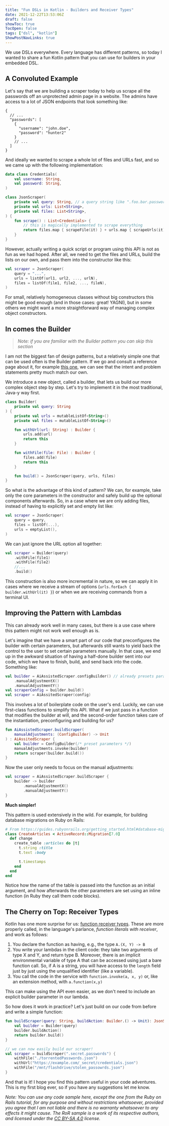 ```yaml
---
title: "Fun DSLs in Kotlin - Builders and Receiver Types"
date: 2021-12-22T13:53:06Z
draft: false
showToc: true
TocOpen: false
tags: ["dsl", "kotlin"]
ShowPostNavLinks: true
---
```


We use DSLs everywhere. Every language has different patterns, so today I wanted to
share a fun Kotlin pattern that you can use for builders in your embedded DSL.

## A Convoluted Example

Let's say that we are building a scraper today to help us scrape all the passwords off
an unprotected admin page in a website. The admins have access to a lot of JSON endpoints
that look something like:

```jsonc
{
  // ...
  "passwords": [
    {
      "username": "john.doe",
      "password": "hunter2"
    }
    // ...
  ]
}
```

And ideally we wanted to scrape a whole lot of files and URLs fast, and so we came up with
the following implementation:

```kt
data class Credentials(
    val username: String,
    val password: String,
)

class JsonScraper(
    private val query: String, // a query string like ".foo.bar.passwords"
    private val urls: List<String>,
    private val files: List<String>,
) {
    fun scrape() : List<Credentials> {
        // this is magically implemented to scrape everything
        return files.map { scrapeFile(it) } + urls.map { scrapeUrls(it) }
    }
}
```

However, actually writing a quick script or program using this API is not as fun
as we had hoped. After all, we need to get the files and URLs, build the lists on
our own, and pass them into the constructor like this:

```kt
val scraper = JsonScraper(
    query = "...",
    urls = listOf(url1, url2, ..., urlN),
    files = listOf(file1, file2, ..., fileN),
)
```

For small, relatively homogeneous classes without big constructors this might be
good enough (and in those cases: great! YAGNI), but in some others we might want a
more straightforward way of managing complex object constructors.

## In comes the Builder

> _Note: if you are familiar with the Builder pattern you can skip this section_

I am not the biggest fan of design patterns, but a relatively simple one that can be
used often is the Builder pattern. If we go and consult a reference page about it,
for example [this one](https://refactoring.guru/design-patterns/builder), we can see
that the intent and problem statements pretty much match our own.

We introduce a new object, called a builder, that lets us build our more complex
object step by step. Let's try to implement it in the most traditional, Java-y
way first.

```kt
class Builder(
    private val query: String
) {
    private val urls = mutableListOf<String>()
    private val files = mutableListOf<String>()

    fun withUrl(url: String) : Builder {
        urls.add(url)
        return this
    }

    fun withFile(file: File) : Builder {
        files.add(file)
        return this
    }

    fun build() = JsonScraper(query, urls, files)
}
```

So what is the advantage of this kind of pattern? We can, for example, take only the core
parameters in the constructor and safely build up the optional components afterwards. So,
in a case where we are only adding files, instead of having to explicitly set and empty
list like:

```kt
val scraper = JsonScraper(
    query = query,
    files = listOf(...),
    urls = emptyList(),
)
```

We can just ignore the URL option all together:

```kt
val scraper = Builder(query)
    .withFile(file1)
    .withFile(file2)
    //...
    .build()
```

This construction is also more incremental in nature, so we can apply it in cases where
we receive a stream of options (`urls.forEach { builder.withUrl(it) }`) or when we are
receiving commands from a terminal UI.

## Improving the Pattern with Lambdas

This can already work well in many cases, but there is a use case where this pattern
might not work well enough as is.

Let's imagine that we have a smart part of our code that preconfigures the builder
with certain parameters, but afterwards still wants to yield back the control to the
user to set certain parameters manually. In that case, we end up in the awkward situation
of having a half-done builder sent into our code, which we have to finish, build, and
send back into the code. Something like:

```kt
val builder = AiAssistedScraper.configBuilder() // already presets parameters
    .manualAdjustmentX()
    .manualAdjustmentY()
val scraperConfig = builder.build()
val scraper = AiAssitedScraper(config)
```

This involves a lot of boilerplate code on the user's end. Luckily, we can use first-class
functions to simplify this API. What if we just pass in a function that modifies the builder
at will, and the second-order function takes care of the instantiation, preconfiguring and
building for us?

```kt
fun AiAssistedScraper.buildScraper(
    manualAdjustments: (ConfigBuilder) -> Unit
) : AiAssitedScraper {
    val builder = ConfigBuilder(/* preset parameters */)
    manualAdjustments.invoke(builder)
    return scraper(builder.build())
}
```

Now the user only needs to focus on the manual adjustments:

```kt
val scraper = AiAssistedScraper.buildScraper {
    builder -> builder
        .manualAdjustmentX()
        .manualAdjustmentY()
}
```

**Much simpler!**

This pattern is used extensively in the wild. For example, for building database migrations on Ruby on Rails:

```rb
# From https://guides.rubyonrails.org/getting_started.html#database-migrations
class CreateArticles < ActiveRecord::Migration[7.0]
  def change
    create_table :articles do |t|
      t.string :title
      t.text :body

      t.timestamps
    end
  end
end
```

Notice how the name of the table is passed into the function as an initial argument,
and how afterwards the other parameters are set using an inline function (in Ruby they
call them code blocks).

## The Cherry on Top: Receiver Types

Kotlin has one more surprise for us: [function receiver types](https://kotlinlang.org/docs/lambdas.html#function-literals-with-receiver).
These are more properly called, in the language's parlance, _function literals with receiver_, and work as follows:

1. You declare the function as having, e.g., the type `A.(X, Y) -> B`
2. You write your lambdas in the client code: they take two arguments of type X and Y, and return type B. Moreover, there is
   an implicit environmental variable of type A that can be accessed using just a bare function call. So, if A is a string,
   you will have access to the `length` field just by just using the unqualified identifier (like a variable).
3. You call the code in the service with `function.invoke(a, x, y)` or, like an extension method, with `a.function(x,y)`

This can make using the API even easier, as we don't need to include an explicit builder parameter in our lambda.

So how does it work in practice? Let's just build on our code from before and write a simple function:

```kt
fun buildScraper(query: String, buildAction: Builder.() -> Unit): JsonScraper {
    val builder = Builder(query)
    builder.buildAction()
    return builder.build()
}

// we can now easily build our scraper!
val scraper = buildScraper(".secret.passwords") {
    withFile("./torrentedPasswords.json")
    withUrl("https://example.com/_secret/credentials.json")
    withFile("/mnt/flashdrive/stolen_passowrds.json")
}
```

And that is it! I hope you find this pattern useful in your code adventures. This is my first blog ever,
so if you have any suggestions let me know.

_Note: You can use any code sample here, except the one from the Ruby on Rails tutorial, for any purpose and without_
_restrictions whatsoever, provided you agree that I am not liable and there is no warranty whatsoever to any_
_effects it might cause. The RoR sample is a work of its respective authors, and licensed under the_
_[CC BY-SA 4.0](https://creativecommons.org/licenses/by-sa/4.0/) license._
